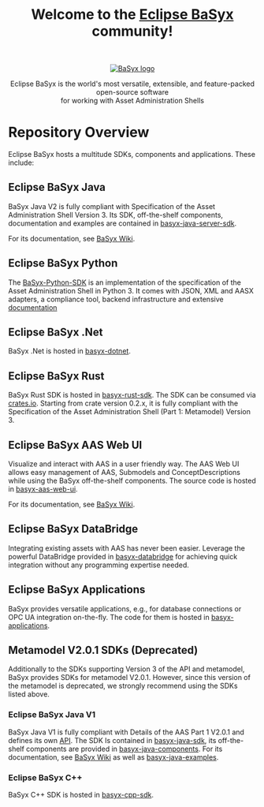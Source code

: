 <h1 align="center">Welcome to the <a href="https://eclipse.dev/basyx/">Eclipse BaSyx</a> community!</h1><br>

<p align="center">
  <a href="https://eclipse.dev/basyx/">
    <img src="https://www.eclipse.org/basyx/img/basyxlogo.png" alt="BaSyx logo">
  </a>
</p>

<p align="center">
  Eclipse BaSyx is the world's most versatile, extensible, and feature-packed open-source software <br> for working with Asset Administration Shells
</p>

# Repository Overview

Eclipse BaSyx hosts a multitude SDKs, components and applications. These include:

## Eclipse BaSyx Java
BaSyx Java V2 is fully compliant with Specification of the Asset Administration Shell Version 3. Its SDK, off-the-shelf components, documentation and examples are contained in [basyx-java-server-sdk](https://github.com/eclipse-basyx/basyx-java-server-sdk).

For its documentation, see [BaSyx Wiki](https://wiki.basyx.org/en/latest/content/user_documentation/basyx_components/v2/index.html).

## Eclipse BaSyx Python
The [BaSyx-Python-SDK](https://github.com/eclipse-basyx/basyx-python-sdk) is an implementation of the specification of the  Asset Administration Shell in Python 3. 
It comes with JSON, XML and AASX adapters, a compliance tool, backend infrastructure and extensive [documentation](https://basyx-python-sdk.readthedocs.io/en/latest/)

## Eclipse BaSyx .Net
BaSyx .Net is hosted in [basyx-dotnet](https://github.com/eclipse-basyx/basyx-dotnet).

## Eclipse BaSyx Rust
BaSyx Rust SDK is hosted in [basyx-rust-sdk](https://github.com/eclipse-basyx/basyx-rust-sdk). The SDK can be consumed via [crates.io](https://crates.io/crates/basyx-rs). Starting from crate version 0.2.x, it is fully compliant with the Specification of the Asset Administration Shell (Part 1: Metamodel) Version 3. 

## Eclipse BaSyx AAS Web UI
Visualize and interact with AAS in a user friendly way. The AAS Web UI allows easy management of AAS, Submodels and ConceptDescriptions while using the BaSyx off-the-shelf components. The source code is hosted in [basyx-aas-web-ui](https://github.com/eclipse-basyx/basyx-aas-web-ui).

For its documentation, see [BaSyx Wiki](https://wiki.basyx.org/en/latest/content/user_documentation/basyx_components/web_ui/index.html).

## Eclipse BaSyx DataBridge
Integrating existing assets with AAS has never been easier. Leverage the powerful DataBridge provided in [basyx-databridge](https://github.com/eclipse-basyx/basyx-databridge) for achieving quick integration without any programming expertise needed.

## Eclipse BaSyx Applications
BaSyx provides versatile applications, e.g., for database connections or OPC UA integration on-the-fly. The code for them is hosted in [basyx-applications](https://github.com/eclipse-basyx/basyx-applications).

## Metamodel V2.0.1 SDKs (Deprecated)
Additionally to the SDKs supporting Version 3 of the API and metamodel, BaSyx provides SDKs for metamodel V2.0.1. However, since this version of the metamodel is deprecated, we strongly recommend using the SDKs listed above. 

### Eclipse BaSyx Java V1
BaSyx Java V1 is fully compliant with Details of the AAS Part 1 V2.0.1 and defines its own [API](https://app.swaggerhub.com/organizations/BaSyx). The SDK Is contained in [basyx-java-sdk](https://github.com/eclipse-basyx/basyx-java-sdk), its off-the-shelf components are provided in [basyx-java-components](https://github.com/eclipse-basyx/basyx-java-components).
For its documentation, see [BaSyx Wiki](http://basyx-wiki.readthedocs.io/) as well as [basyx-java-examples](https://github.com/eclipse-basyx/basyx-java-examples).

### Eclipse BaSyx C++
BaSyx C++ SDK is hosted in [basyx-cpp-sdk](https://github.com/eclipse-basyx/basyx-cpp-sdk).
